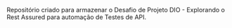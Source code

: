 Repositório criado para armazenar o Desafio de Projeto DIO - Explorando o Rest Assured para automação de Testes de API.

